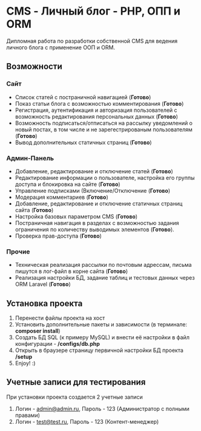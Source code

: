 # CMS - Личный блог - PHP, ОПП и ORM

Дипломная работа по разработки собственной CMS для ведения личного блога с применение ООП и ORM.

## Возможности

### Сайт

- Список статей с постраничной навигацией (**Готово**)
- Показ статьи блога с возможностью комментирования (**Готово**)
- Регистрация, аутентификация и авторизация пользователей с возможность редактирования персональных данных (**Готово**)
- Возможность подписаться/отписаться на рассылку уведомлений о новый постах, в том числе и не зарегестрированым пользователям (**Готово**)
- Вывод дополнительных статичных страниц (**Готово**)

### Админ-Панель

- Добавление, редактирование и отключение статей (**Готово**)
- Редактирование информации о пользователе, настройка его группы доступа и блокировка на сайте (**Готово**)
- Управление подписками (Включение/Отключение (**Готово**)
- Модерация комментариев (**Готово**)
- Добавление, редактирование и отключение статичных страниц сайта (**Готово**)
- Настройка базовых параметром CMS (**Готово**)
- Постраничная навигация в разделах с возможностью задания ограничения по количеству выводимых элементов (**Готово**).
- Проверка прав-доступа (**Готово**)

### Прочие

- Техническая реализация рассылки по почтовым адрессам, письма пишутся в лог-файл в корне сайта (**Готово**)
- Реализация настройки БД, задание таблиц и тестовых данных через ORM Laravel (**Готово**)

## Установка проекта

1. Перенести файлы проекта на хост
2. Установить дополнительные пакеты и зависимости (в терминале: **composer install**)
3. Создать БД SQL (к примеру MySQL) и внести её настройки в файл конфигурации - **/configs/db.php**
4. Открыть в браузере страницу первичной настройки БД проекта **/setup**
5. Enjoy! :)

## Учетные записи для тестирования

При установки проекта создается 2 учетные записи

1. Логин - admin@admin.ru, Пароль - 123 (Администратор с полными правами)
2. Логин - test@test.ru, Пароль - 123 (Контент-менеджер)
